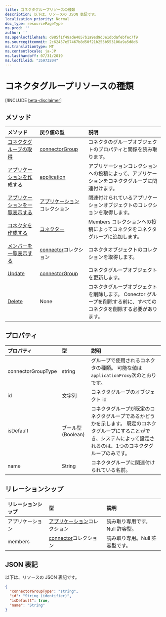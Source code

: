 ```yaml
---
title: コネクタグループリソースの種類
description: 以下は、リソースの JSON 表記です。
localization_priority: Normal
doc_type: resourcePageType
ms.prod: ''
author: ''
ms.openlocfilehash: d985f1f49ade4057b1a9ed9d3e1dbdafebfec7f9
ms.sourcegitcommit: 2c62457e57467b8d50f21b255b553106a9a5d8d6
ms.translationtype: MT
ms.contentlocale: ja-JP
ms.lasthandoff: 07/31/2019
ms.locfileid: "35973204"
---
```

# <a name="connectorgroup-resource-type"></a>コネクタグループリソースの種類

[!INCLUDE [beta-disclaimer](../../includes/beta-disclaimer.md)]

## <a name="methods"></a>メソッド

| メソッド           | 戻り値の型    |説明|
|:---------------|:--------|:----------|
|[コネクタグループの取得](../api/connectorgroup-get.md) | [connectorGroup](connectorgroup.md) |コネクタのグループオブジェクトのプロパティと関係を読み取ります。|
|[アプリケーションを作成する](../api/connectorgroup-post-applications.md) |[application](application.md)| アプリケーションコレクションへの投稿によって、アプリケーションをコネクタグループに関連付けます。|
|[アプリケーションを一覧表示する](../api/connectorgroup-list-applications.md) |[アプリケーション](application.md)コレクション| 関連付けられているアプリケーションオブジェクトのコレクションを取得します。|
|[コネクタを作成する](../api/connectorgroup-post-members.md) |[コネクター](connector.md)| Members コレクションへの投稿によってコネクタをコネクタグループに追加します。|
|[メンバーを一覧表示する](../api/connectorgroup-list-members.md) |[connector](connector.md)コレクション| コネクタオブジェクトのコレクションを取得します。|
|[Update](../api/connectorgroup-update.md) | [connectorGroup](connectorgroup.md)    |コネクタグループオブジェクトを更新します。 |
|[Delete](../api/connectorgroup-delete.md) | None |コネクタグループオブジェクトを削除します。 Conector グループを削除する前に、すべてのコネクタを削除する必要があります。 |

## <a name="properties"></a>プロパティ
| プロパティ     | 型   |説明|
|:---------------|:--------|:----------|
|connectorGroupType|string| グループで使用されるコネクタの種類。 可能な値は`applicationProxy`次のとおりです。|
|id|文字列| コネクタグループのオブジェクト id|
|isDefault|ブール型 (Boolean)| コネクタグループが既定のコネクタグループであるかどうかを示します。 既定のコネクタグループにすることができ、システムによって設定されるのは、1つのコネクタグループのみです。|
|name|String| コネクタグループに関連付けられている名前。|

## <a name="relationships"></a>リレーションシップ
| リレーションシップ | 型   |説明|
|:---------------|:--------|:----------|
|アプリケーション|[アプリケーション](application.md)コレクション| 読み取り専用です。 Null 許容型。|
|members|[connector](connector.md)コレクション| 読み取り専用。Null 許容型です。|

## <a name="json-representation"></a>JSON 表記

以下は、リソースの JSON 表記です。

<!-- {
  "blockType": "resource",
  "keyProperty":"id",
  "optionalProperties": [

  ],
  "@odata.type": "microsoft.graph.connectorGroup"
}-->

```json
{
  "connectorGroupType": "string",
  "id": "String (identifier)",
  "isDefault": true,
  "name": "String"
}

```

<!-- uuid: 8fcb5dbc-d5aa-4681-8e31-b001d5168d79
2015-10-25 14:57:30 UTC -->
<!--
{
  "type": "#page.annotation",
  "description": "connectorGroup resource",
  "keywords": "",
  "section": "documentation",
  "tocPath": "",
  "suppressions": []
}
-->
